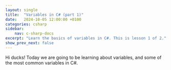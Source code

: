 ```yaml
---
layout: single
title:  "Variables in C# (part 1)"
date:   2024-10-05 12:00:00 +0100
categories: csharp
sidebar: 
    nav: c-sharp-docs
excerpt: "Learn the basics of variables in C#. This is lesson 1 of 2."
show_prev_next: false
---
```


Hi ducks! Today we are going to be learning about variables, and some of the most common variables in C#.

